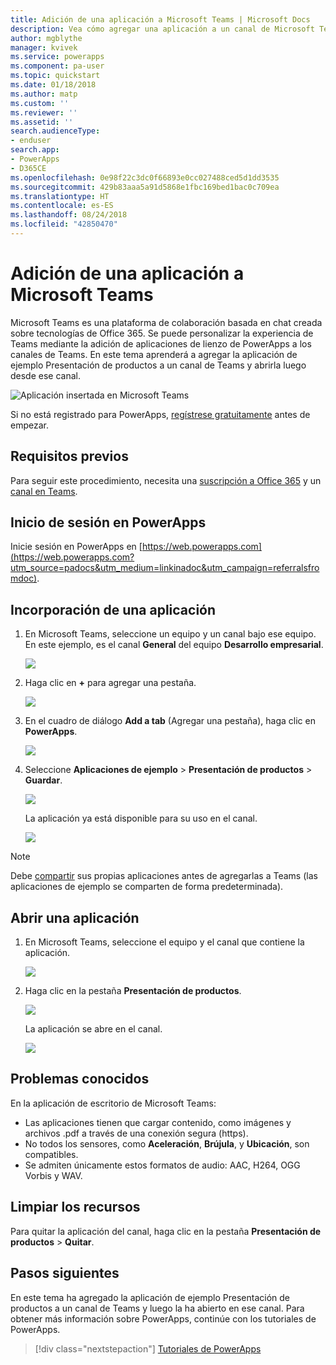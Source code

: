 ```yaml
---
title: Adición de una aplicación a Microsoft Teams | Microsoft Docs
description: Vea cómo agregar una aplicación a un canal de Microsoft Teams para que los usuarios con los que la comparta puedan abrirla en ese canal.
author: mgblythe
manager: kvivek
ms.service: powerapps
ms.component: pa-user
ms.topic: quickstart
ms.date: 01/18/2018
ms.author: matp
ms.custom: ''
ms.reviewer: ''
ms.assetid: ''
search.audienceType:
- enduser
search.app:
- PowerApps
- D365CE
ms.openlocfilehash: 0e98f22c3dc0f66893e0cc027488ced5d1dd3535
ms.sourcegitcommit: 429b83aaa5a91d5868e1fbc169bed1bac0c709ea
ms.translationtype: HT
ms.contentlocale: es-ES
ms.lasthandoff: 08/24/2018
ms.locfileid: "42850470"
---
```

# <a name="add-an-app-to-microsoft-teams"></a>Adición de una aplicación a Microsoft Teams

Microsoft Teams es una plataforma de colaboración basada en chat creada sobre tecnologías de Office 365. Se puede personalizar la experiencia de Teams mediante la adición de aplicaciones de lienzo de PowerApps a los canales de Teams. En este tema aprenderá a agregar la aplicación de ejemplo Presentación de productos a un canal de Teams y abrirla luego desde ese canal. 

![Aplicación insertada en Microsoft Teams](./media/open-app-embedded-in-teams/embedded-app.png)

Si no está registrado para PowerApps, [regístrese gratuitamente](https://web.powerapps.com/signup?redirect=marketing&email=) antes de empezar.

## <a name="prerequisites"></a>Requisitos previos

Para seguir este procedimiento, necesita una [suscripción a Office 365](https://signup.microsoft.com/Signup?OfferId=467eab54-127b-42d3-b046-3844b860bebf&dl=O365_BUSINESS_PREMIUM&ali=1) y un [canal en Teams](https://www.youtube.com/watch?v=he2f1quaR7M).

## <a name="sign-in-to-powerapps"></a>Inicio de sesión en PowerApps

Inicie sesión en PowerApps en [https://web.powerapps.com](https://web.powerapps.com?utm_source=padocs&utm_medium=linkinadoc&utm_campaign=referralsfromdoc).

## <a name="add-an-app"></a>Incorporación de una aplicación

1. En Microsoft Teams, seleccione un equipo y un canal bajo ese equipo. En este ejemplo, es el canal **General** del equipo **Desarrollo empresarial**.

    ![](./media/open-app-embedded-in-teams/teams-select-channel.png)

2. Haga clic en **+** para agregar una pestaña.

    ![](./media/open-app-embedded-in-teams/teams-add-tab.png)

3. En el cuadro de diálogo **Add a tab** (Agregar una pestaña), haga clic en **PowerApps**.

    ![](./media/open-app-embedded-in-teams/add-a-tab.png)

4. Seleccione **Aplicaciones de ejemplo** > **Presentación de productos** > **Guardar**.

    ![](./media/open-app-embedded-in-teams/select-an-app.png)

    La aplicación ya está disponible para su uso en el canal.

    ![](./media/open-app-embedded-in-teams/app-in-channel.png)

> [!NOTE]
> Debe [compartir](../maker/canvas-apps/share-app.md) sus propias aplicaciones antes de agregarlas a Teams (las aplicaciones de ejemplo se comparten de forma predeterminada).

## <a name="open-an-app"></a>Abrir una aplicación

1. En Microsoft Teams, seleccione el equipo y el canal que contiene la aplicación.

    ![](./media/open-app-embedded-in-teams/teams-select-channel.png)

2. Haga clic en la pestaña **Presentación de productos**.

    ![](./media/open-app-embedded-in-teams/open-tab.png)

    La aplicación se abre en el canal.

    ![](./media/open-app-embedded-in-teams/app-in-channel.png)

## <a name="known-issues"></a>Problemas conocidos

En la aplicación de escritorio de Microsoft Teams:

* Las aplicaciones tienen que cargar contenido, como imágenes y archivos .pdf a través de una conexión segura (https).
* No todos los sensores, como **Aceleración**, **Brújula**, y **Ubicación**, son compatibles.
* Se admiten únicamente estos formatos de audio: AAC, H264, OGG Vorbis y WAV.

## <a name="clean-up-resources"></a>Limpiar los recursos

Para quitar la aplicación del canal, haga clic en la pestaña **Presentación de productos** > **Quitar**.

## <a name="next-steps"></a>Pasos siguientes

En este tema ha agregado la aplicación de ejemplo Presentación de productos a un canal de Teams y luego la ha abierto en ese canal. Para obtener más información sobre PowerApps, continúe con los tutoriales de PowerApps.

> [!div class="nextstepaction"]
> [Tutoriales de PowerApps](../maker/canvas-apps/get-started-create-from-blank.md)
